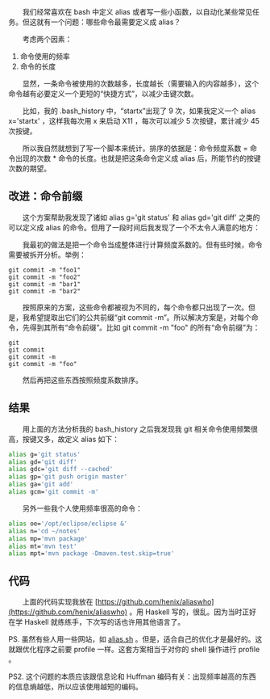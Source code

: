 　　我们经常喜欢在 bash 中定义 alias 或者写一些小函数，以自动化某些常见任务。但这就有一个问题：哪些命令最需要定义成 alias？

　　考虑两个因素：

1. 命令使用的频率
2. 命令的长度

　　显然，一条命令被使用的次数越多，长度越长（需要输入的内容越多），这个命令越有必要定义一个更短的“快捷方式”，以减少击键次数。

　　比如，我的 .bash_history 中，“startx”出现了 9 次，如果我定义一个 alias x='startx' ，这样我每次用 x 来启动 X11 ，每次可以减少 5 次按键，累计减少 45 次按键。

　　所以我自然就想到了写一个脚本来统计。排序的依据是：命令频度系数 = 命令出现的次数 * 命令的长度。也就是把这条命令定义成 alias 后，所能节约的按键次数的期望。

## 改进：命令前缀

　　这个方案帮助我发现了诸如 alias g='git status' 和 alias gd='git diff' 之类的可以定义成 alias 的命令。但用了一段时间后我发现了一个不太令人满意的地方：

　　我最初的做法是把一个命令当成整体进行计算频度系数的。但有些时候，命令需要被拆开分析。举例：

```
git commit -m "foo1"
git commit -m "foo2"
git commit -m "bar1"
git commit -m "bar2"
```

　　按照原来的方案，这些命令都被视为不同的，每个命令都只出现了一次。但是，我希望提取出它们的公共前缀“git commit -m”。所以解决方案是，对每个命令，先得到其所有“命令前缀”。比如 git commit -m "foo" 的所有“命令前缀”为：

```
git
git commit
git commit -m
git commit -m "foo"
```

　　然后再把这些东西按照频度系数排序。

## 结果

　　用上面的方法分析我的 bash_history 之后我发现我 git 相关命令使用频繁很高，按键又多，故定义 alias 如下：

```bash
alias g='git status'
alias gd='git diff'
alias gdc='git diff --cached'
alias gp='git push origin master'
alias ga='git add'
alias gcm='git commit -m'
```

　　另外一些我个人使用频率很高的命令：

```bash
alias oe='/opt/eclipse/eclipse &'
alias n='cd ~/notes'
alias mp='mvn package'
alias mt='mvn test'
alias mpt='mvn package -Dmaven.test.skip=true'
```

## 代码

　　上面的代码实现我放在 [https://github.com/henix/aliaswho](https://github.com/henix/aliaswho) 。用 Haskell 写的，很乱。因为当时正好在学 Haskell 就练练手，下次写的话也许用其他语言了。

PS. 虽然有些人用一些网站，如 [alias.sh](http://alias.sh/) 。但是，适合自己的优化才是最好的。这就跟优化程序之前要 profile 一样。这套方案相当于对你的 shell 操作进行 profile 。

PS2. 这个问题的本质应该跟信息论和 Huffman 编码有关：出现频率越高的东西的信息熵越低，所以应该使用越短的编码。
